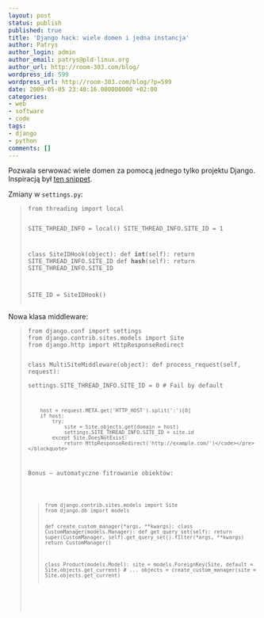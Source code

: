 ```yaml
---
layout: post
status: publish
published: true
title: 'Django hack: wiele domen i jedna instancja'
author: Patrys
author_login: admin
author_email: patrys@pld-linux.org
author_url: http://room-303.com/blog/
wordpress_id: 599
wordpress_url: http://room-303.com/blog/?p=599
date: 2009-05-05 23:40:16.000000000 +02:00
categories:
- web
- software
- code
tags:
- django
- python
comments: []
---
```

<p>Pozwala serwować wiele domen za pomocą jednego tylko projektu Django. Inspiracją był <a href="http://www.djangosnippets.org/snippets/1099/">ten snippet</a>.</p>

<p>Zmiany w <code>settings.py</code>:</p>

<blockquote><pre><code>from threading import local

SITE_THREAD_INFO = local()
SITE_THREAD_INFO.SITE_ID = 1

class SiteIDHook(object):
    def __int__(self):
        return SITE_THREAD_INFO.SITE_ID
    def __hash__(self):
        return SITE_THREAD_INFO.SITE_ID

SITE_ID = SiteIDHook()</code></pre></blockquote>

<p>Nowa klasa middleware:</p>

<blockquote><pre><code>from django.conf import settings
from django.contrib.sites.models import Site
from django.http import HttpResponseRedirect

class MultiSiteMiddleware(object):
    def process_request(self, request):       
        settings.SITE_THREAD_INFO.SITE_ID = 0 # Fail by default

        host = request.META.get('HTTP_HOST').split(':')[0]
        if host:
            try:
                site = Site.objects.get(domain = host)
                settings.SITE_THREAD_INFO.SITE_ID = site.id
            except Site.DoesNotExist:
                return HttpResponseRedirect('http://example.com/')</code></pre></blockquote>

<p>Bonus &mdash; automatyczne fitrowanie obiektów:</p>

<blockquote><pre><code>from django.contrib.sites.models import Site
from django.db import models

def create_custom_manager(*args, **kwargs):
    class CustomManager(models.Manager):
        def get_query_set(self):
            return super(CustomManager, self).get_query_set().filter(*args, **kwargs)
    return CustomManager()

class Product(models.Model):
    site = models.ForeignKey(Site, default = Site.objects.get_current)
    # ...
    objects = create_custom_manager(site = Site.objects.get_current)</code></pre></blockquote>
